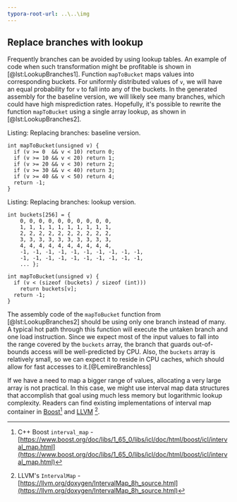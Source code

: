 ```yaml
---
typora-root-url: ..\..\img
---
```


## Replace branches with lookup

Frequently branches can be avoided by using lookup tables. An example of code when such transformation might be profitable is shown in [@lst:LookupBranches1]. Function `mapToBucket` maps values into corresponding buckets. For uniformly distributed values of `v`, we will have an equal probability for `v` to fall into any of the buckets. In the generated assembly for the baseline version, we will likely see many branches, which could have high misprediction rates. Hopefully, it's possible to rewrite the function `mapToBucket` using a single array lookup, as shown in [@lst:LookupBranches2].

Listing: Replacing branches: baseline version.

~~~~ {#lst:LookupBranches1 .cpp}
int mapToBucket(unsigned v) {
  if (v >= 0  && v < 10) return 0;
  if (v >= 10 && v < 20) return 1;
  if (v >= 20 && v < 30) return 2;
  if (v >= 30 && v < 40) return 3;
  if (v >= 40 && v < 50) return 4;
  return -1;
}
~~~~~~~~~~~~~~~~~~~~~~~~~~~~~~~~~~~~~~~~~~~~~~~~~

Listing: Replacing branches: lookup version.

~~~~ {#lst:LookupBranches2 .cpp}
int buckets[256] = {
    0, 0, 0, 0, 0, 0, 0, 0, 0, 0,
    1, 1, 1, 1, 1, 1, 1, 1, 1, 1,
    2, 2, 2, 2, 2, 2, 2, 2, 2, 2,
    3, 3, 3, 3, 3, 3, 3, 3, 3, 3,
    4, 4, 4, 4, 4, 4, 4, 4, 4, 4,
    -1, -1, -1, -1, -1, -1, -1, -1, -1, -1,
    -1, -1, -1, -1, -1, -1, -1, -1, -1, -1,
    ... };

int mapToBucket(unsigned v) {
  if (v < (sizeof (buckets) / sizeof (int)))
    return buckets[v];
  return -1;
}
~~~~~~~~~~~~~~~~~~~~~~~~~~~~~~~~~~~~~~~~~~~~~~~~~

The assembly code of the `mapToBucket` function from [@lst:LookupBranches2] should be using only one branch instead of many. A typical hot path through this function will execute the untaken branch and one load instruction. Since we expect most of the input values to fall into the range covered by the `buckets` array, the branch that guards out-of-bounds access will be well-predicted by CPU. Also, the `buckets` array is relatively small, so we can expect it to reside in CPU caches, which should allow for fast accesses to it.[@LemireBranchless]

If we have a need to map a bigger range of values, allocating a very large array is not practical. In this case, we might use interval map data structures that accomplish that goal using much less memory but logarithmic lookup complexity. Readers can find existing implementations of interval map container in [Boost](https://www.boost.org/doc/libs/1_65_0/libs/icl/doc/html/boost/icl/interval_map.html)[^2] and [LLVM](https://llvm.org/doxygen/IntervalMap_8h_source.html) [^3].

[^2]: C++ Boost `interval_map` - [https://www.boost.org/doc/libs/1_65_0/libs/icl/doc/html/boost/icl/interval_map.html](https://www.boost.org/doc/libs/1_65_0/libs/icl/doc/html/boost/icl/interval_map.html)
[^3]: LLVM's `IntervalMap` - [https://llvm.org/doxygen/IntervalMap_8h_source.html](https://llvm.org/doxygen/IntervalMap_8h_source.html)
